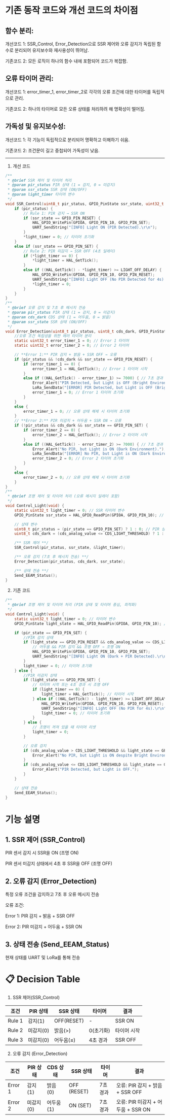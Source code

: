 # 기존 동작 코드와 개선 코드의 차이점 
## 함수 분리:

개선코드 1: SSR_Control, Error_Detection으로 SSR 제어와 오류 감지가 독립된 함수로 분리되어 유지보수와 재사용성이 뛰어남.

기존코드 2: 모든 로직이 하나의 함수 내에 포함되어 코드가 복잡함.

## 오류 타이머 관리:

개선코드 1: error_timer_1, error_timer_2로 각각의 오류 조건에 대한 타이머를 독립적으로 관리.

기존코드 2: 하나의 타이머로 모든 오류 상태를 처리하려 해 명확성이 떨어짐.

## 가독성 및 유지보수성:

개선코드 1: 각 기능이 독립적으로 분리되어 명확하고 이해하기 쉬움.

기존코드 2: 조건문이 길고 중첩되어 가독성이 낮음.

----------

1. 개선 코드
```C
/**
 * @brief SSR 제어 및 타이머 처리
 * @param pir_status PIR 상태 (1 = 감지, 0 = 미감지)
 * @param ssr_state SSR 상태 (ON/OFF)
 * @param light_timer 타이머 변수
 */
void SSR_Control(uint8_t pir_status, GPIO_PinState ssr_state, uint32_t *light_timer) {
    if (pir_status) {
        // Rule 1: PIR 감지 → SSR ON
        if (ssr_state == GPIO_PIN_RESET) {
            HAL_GPIO_WritePin(GPIOA, GPIO_PIN_10, GPIO_PIN_SET);
            UART_SendString("[INFO] Light ON (PIR Detected).\r\n");
        }
        *light_timer = 0; // 타이머 초기화
    }
    else if (ssr_state == GPIO_PIN_SET) {
        // Rule 2: PIR 미감지 → SSR OFF (4초 딜레이)
        if (*light_timer == 0) {
            *light_timer = HAL_GetTick();
        }
        else if ((HAL_GetTick() - *light_timer) >= LIGHT_OFF_DELAY) {
            HAL_GPIO_WritePin(GPIOA, GPIO_PIN_10, GPIO_PIN_RESET);
            UART_SendString("[INFO] Light OFF (No PIR Detected for 4s).\r\n");
            *light_timer = 0;
        }
    }
}
/**
 * @brief 오류 감지 및 7초 후 메시지 전송
 * @param pir_status PIR 상태 (1 = 감지, 0 = 미감지)
 * @param cds_dark CDS 상태 (1 = 어두움, 0 = 밝음)
 * @param ssr_state SSR 상태 (ON/OFF)
 */
void Error_Detection(uint8_t pir_status, uint8_t cds_dark, GPIO_PinState ssr_state) {
	//오류 조건 독립성을 위한 에러 타이머 분리
    static uint32_t error_timer_1 = 0; // Error 1 타이머
    static uint32_t error_timer_2 = 0; // Error 2 타이머

    // **Error 1:** PIR 감지 + 밝음 + SSR OFF → 오류
    if (pir_status && !cds_dark && ssr_state == GPIO_PIN_RESET) {
        if (error_timer_1 == 0) {
            error_timer_1 = HAL_GetTick(); // Error 1 타이머 시작
        }
        else if ((HAL_GetTick() - error_timer_1) >= 7000) { // 7초 경과 후 오류 메시지
            Error_Alert("PIR Detected, but Light is OFF (Bright Environment).");
            LoRa_SendData("[ERROR] PIR Detected, but Light is OFF (Bright Environment).");
            error_timer_1 = 0; // Error 1 타이머 초기화
        }
    }
    else {
        error_timer_1 = 0; // 오류 상태 해제 시 타이머 초기화
    }
    // **Error 2:** PIR 미감지 + 어두움 + SSR ON → 오류
    if (!pir_status && cds_dark && ssr_state == GPIO_PIN_SET) {
        if (error_timer_2 == 0) {
            error_timer_2 = HAL_GetTick(); // Error 2 타이머 시작
        }
        else if ((HAL_GetTick() - error_timer_2) >= 7000) { // 7초 경과 후 오류 메시지
            Error_Alert("No PIR, but Light is ON (Dark Environment).");
            LoRa_SendData("[ERROR] No PIR, but Light is ON (Dark Environment).");
            error_timer_2 = 0; // Error 2 타이머 초기화
        }
    }
    else {
        error_timer_2 = 0; // 오류 상태 해제 시 타이머 초기화
    }
}
/**
 * @brief 조명 제어 및 타이머 처리 (오류 메시지 딜레이 포함)
 */
void Control_Light(void) {
    static uint32_t light_timer = 0; // SSR 타이머 변수
    GPIO_PinState ssr_state = HAL_GPIO_ReadPin(GPIOA, GPIO_PIN_10); // SSR 상태 확인

    // 상태 변수
    uint8_t pir_status = (pir_state == GPIO_PIN_SET) ? 1 : 0; // PIR 상태 (1 = 감지, 0 = 미감지)
    uint8_t cds_dark = (cds_analog_value <= CDS_LIGHT_THRESHOLD) ? 1 : 0; // CDS 상태 (1 = 어두움, 0 = 밝음)

    /** SSR 제어 **/
    SSR_Control(pir_status, ssr_state, &light_timer);

    /** 오류 감지 (7초 후 메시지 전송) **/
    Error_Detection(pir_status, cds_dark, ssr_state);

    /** 상태 전송 **/
    Send_EEAM_Status();
}
```
2. 기존 코드
```C
/**
 * @brief 조명 제어 및 타이머 처리 (PIR 상태 및 타이머 중심, 최적화)
 */
void Control_Light(void) {
    static uint32_t light_timer = 0; // 타이머 변수
    GPIO_PinState light_state = HAL_GPIO_ReadPin(GPIOA, GPIO_PIN_10); // 현재 조명 상태

    if (pir_state == GPIO_PIN_SET) {
        //PIR 감지 상태
        if (light_state == GPIO_PIN_RESET && cds_analog_value <= CDS_LIGHT_THRESHOLD) {
            // 어두움 && PIR 감지 && 조명 OFF → 조명 ON
            HAL_GPIO_WritePin(GPIOA, GPIO_PIN_10, GPIO_PIN_SET);
            UART_SendString("[INFO] Light ON (Dark + PIR Detected).\r\n");
        }
        light_timer = 0; // 타이머 초기화
    } else {
        //PIR 미감지 상태
        if (light_state == GPIO_PIN_SET) {
            // 타이머 시작 또는 4초 경과 시 조명 OFF
            if (light_timer == 0) {
                light_timer = HAL_GetTick(); // 타이머 시작
            } else if ((HAL_GetTick() - light_timer) >= LIGHT_OFF_DELAY) {
                HAL_GPIO_WritePin(GPIOA, GPIO_PIN_10, GPIO_PIN_RESET); // 조명 OFF
                UART_SendString("[INFO] Light OFF (No PIR for 4s).\r\n");
                light_timer = 0; // 타이머 초기화
            }
        } else {
            // 조명이 꺼져 있을 때 타이머 리셋
            light_timer = 0;
        }

        // 오류 감지
        if (cds_analog_value > CDS_LIGHT_THRESHOLD && light_state == GPIO_PIN_SET) {
            Error_Alert("No PIR, but Light is ON despite Bright Environment.");
        }
        if (cds_analog_value <= CDS_LIGHT_THRESHOLD && light_state == GPIO_PIN_RESET) {
            Error_Alert("PIR Detected, but Light is OFF.");
        }
    }

    // 상태 전송
    Send_EEAM_Status();
}
```

# 기능 설명
## 1. SSR 제어 (SSR_Control)
PIR 센서 감지 시 SSR을 ON (조명 ON)

PIR 센서 미감지 상태에서 4초 후 SSR을 OFF (조명 OFF)

## 2. 오류 감지 (Error_Detection)

특정 오류 조건을 감지하고 7초 후 오류 메시지 전송

오류 조건:

Error 1: PIR 감지 + 밝음 + SSR OFF

Error 2: PIR 미감지 + 어두움 + SSR ON

## 3. 상태 전송 (Send_EEAM_Status)

현재 상태를 UART 및 LoRa를 통해 전송



# 📋 Decision Table
1. SSR 제어(SSR_Control)
   
| 조건       | PIR 상태 |  SSR 상태  | 타이머    | 결과       |
|------------|----------|-----------|-----------|-----------|
| Rule 1     | 감지(1)  |OFF(RESET) |     -     | SSR ON    |
| Rule 2     | 미감지(0)|  밝음(>)  | 0(초기화)  | 타이머 시작|
| Rule 3     | 미감지(0)| 어두움(≤) | 4초 경과   | SSR OFF   |

2. 오류 감지 (Error_Detection)

| 조건        | PIR 상태 |  CDS 상태  | SSR 상태       | 타이머     |   결과   |
|------------ |----------|-----------|--------------|-----------|--------------------------------|
| Error 1     | 감지(1)  |밝음 (0)    |  OFF (RESET) | 7초 경과    |오류: PIR 감지 + 밝음 + SSR OFF|
| Error 2     | 미감지(0)|어두움 (1)  | ON (SET)      | 7초 경과   |오류: PIR 미감지 + 어두움 + SSR ON|
